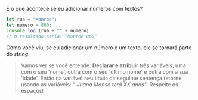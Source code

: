 E o que acontece se eu adicionar números com textos?

```javascript
let rua = "Monroe";
let numero = 860;
console.log (rua + "" + numero)
// O resultado seria: "Monroe 860"
```
Como você viu, se eu adicionar um número e um texto, ele se tornará parte do _string_.


> Vamos ver se você entende: **Declarar e atribuir** três variáveis, uma com o seu 'nome', outra com o seu 'último nome' e outra com a sua 'idade'. Então na variável `resultado` da seguinte sentença retorne usando as variáveis: _" Juana Manso terá XX anos"_. Respeite os espaços!
